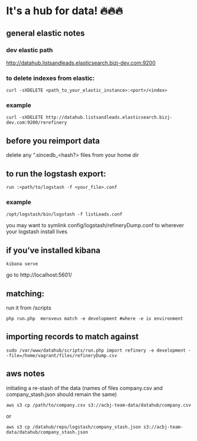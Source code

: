 # It's a hub for data! :fire::fire::fire:
## general elastic notes
### dev elastic path
http://datahub.listsandleads.elasticsearch.bizj-dev.com:9200
### to delete indexes from elastic:
```shell
curl -sXDELETE <path_to_your_elastic_instance>:<port>/<index> 
```
### example
```shell
curl -sXDELETE http://datahub.listsandleads.elasticsearch.bizj-dev.com:9200/rerefinery
```
## before you reimport data
delete any “.sincedb_<hash?> files from your home dir
    
## to run the logstash export:
    run :<path/to/logstash -f <your_file>.conf
### example
```shell    
/opt/logstash/bin/logstash -f listLeads.conf
```
you may want to symlink config/logstash/refineryDump.conf to wherever your logstash install lives

## if you’ve installed kibana
```shell
kibana serve
```
go to http://localhost:5601/

    
## matching:
run it from /scripts
```shell
php run.php  meroveus match -e development #where -e is environment
```


## importing records to match against
```shell
sudo /var/www/datahub/scripts/run.php import refinery -e development --file=/home/vagrant/files/refineryDump.csv
```

## aws notes

initiating a re-stash of the data (names of files company.csv and company_stash.json should remain the same)

```shell
aws s3 cp /path/to/company.csv s3://acbj-team-data/datahub/company.csv
```
or
```shell
aws s3 cp /datahub/repo/logstash/company_stash.json s3://acbj-team-data/datahub/company_stash.json
```